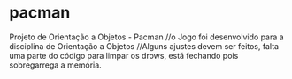# pacman
Projeto de Orientação a Objetos - Pacman
//o Jogo foi desenvolvido para a disciplina de Orientação a Objetos
//Alguns ajustes devem ser feitos, falta uma parte do código para limpar os drows, está fechando pois sobregarrega a memória.
